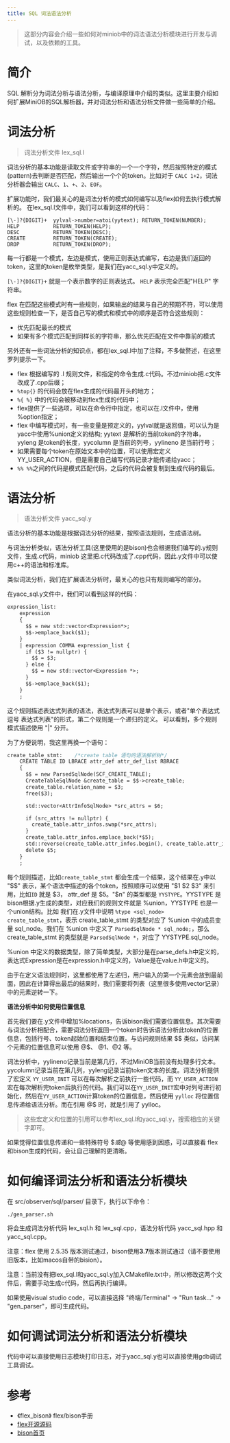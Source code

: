 ```yaml
---
title: SQL 词法语法分析
---
```


> 这部分内容会介绍一些如何对miniob中的词法语法分析模块进行开发与调试，以及依赖的工具。

# 简介
SQL 解析分为词法分析与语法分析，与编译原理中介绍的类似。这里主要介绍如何扩展MiniOB的SQL解析器，并对词法分析和语法分析文件做一些简单的介绍。

# 词法分析

> 词法分析文件 lex_sql.l

词法分析的基本功能是读取文件或字符串的一个一个字符，然后按照特定的模式(pattern)去判断是否匹配，然后输出一个个的token。比如对于 `CALC 1+2`，词法分析器会输出 `CALC`、`1`、`+`、`2`、`EOF`。

扩展功能时，我们最关心的是词法分析的模式如何编写以及flex如何去执行模式解析的。
在lex_sql.l文件中，我们可以看到这样的代码：
```
[\-]?{DIGIT}+  yylval->number=atoi(yytext); RETURN_TOKEN(NUMBER);
HELP           RETURN_TOKEN(HELP);
DESC           RETURN_TOKEN(DESC);
CREATE         RETURN_TOKEN(CREATE);
DROP           RETURN_TOKEN(DROP);
```

每一行都是一个模式，左边是模式，使用正则表达式编写，右边是我们返回的token，这里的token是枚举类型，是我们在yacc_sql.y中定义的。

`[\-]?{DIGIT}+` 就是一个表示数字的正则表达式。
`HELP` 表示完全匹配"HELP" 字符串。

flex 在匹配这些模式时有一些规则，如果输出的结果与自己的预期不符，可以使用这些规则检查一下，是否自己写的模式和模式中的顺序是否符合这些规则：
- 优先匹配最长的模式
- 如果有多个模式匹配到同样长的字符串，那么优先匹配在文件中靠前的模式

另外还有一些词法分析的知识点，都在lex_sql.l中加了注释，不多做赘述，在这里罗列提示一下。
- flex 根据编写的 .l 规则文件，和指定的命令生成.c代码。不过miniob把.c文件改成了.cpp后缀；
- `%top{}` 的代码会放在flex生成的代码最开头的地方；
- `%{ %}` 中的代码会被移动到flex生成的代码中；
- flex提供了一些选项，可以在命令行中指定，也可以在.l文件中，使用 %option指定；
- flex 中编写模式时，有一些变量是预定义的，yylval就是返回值，可以认为是yacc中使用%union定义的结构; yytext 是解析的当前token的字符串，yyleng 是token的长度，yycolumn 是当前的列号，yylineno 是当前行号；
- 如果需要每个token在原始文本中的位置，可以使用宏定义 YY_USER_ACTION，但是需要自己编写代码记录才能传递给yacc；
- `%% %%`之间的代码是模式匹配代码，之后的代码会被复制到生成代码的最后。

# 语法分析
> 语法分析文件 yacc_sql.y

语法分析的基本功能是根据词法分析的结果，按照语法规则，生成语法树。

与词法分析类似，语法分析工具(这里使用的是bison)也会根据我们编写的.y规则文件，生成.c代码，miniob 这里把.c代码改成了.cpp代码，因此.y文件中可以使用c++的语法和标准库。

类似词法分析，我们在扩展语法分析时，最关心的也只有规则编写的部分。

在yacc_sql.y文件中，我们可以看到这样的代码：

```yacc
expression_list:
    expression
    {
      $$ = new std::vector<Expression*>;
      $$->emplace_back($1);
    }
    | expression COMMA expression_list {
      if ($3 != nullptr) {
        $$ = $3;
      } else {
        $$ = new std::vector<Expression *>;
      }
      $$->emplace_back($1);
    }
    ;
```

这个规则描述表达式列表的语法，表达式列表可以是单个表示，或者"单个表达式 逗号 表达式列表"的形式，第二个规则是一个递归的定义。
可以看到，多个规则模式描述使用 "|" 分开。

为了方便说明，我这里再换一个语句：
```yacc
create_table_stmt:    /*create table 语句的语法解析树*/
    CREATE TABLE ID LBRACE attr_def attr_def_list RBRACE
    {
      $$ = new ParsedSqlNode(SCF_CREATE_TABLE);
      CreateTableSqlNode &create_table = $$->create_table;
      create_table.relation_name = $3;
      free($3);

      std::vector<AttrInfoSqlNode> *src_attrs = $6;

      if (src_attrs != nullptr) {
        create_table.attr_infos.swap(*src_attrs);
      }
      create_table.attr_infos.emplace_back(*$5);
      std::reverse(create_table.attr_infos.begin(), create_table.attr_infos.end());
      delete $5;
    }
    ;
```

每个规则描述，比如`create_table_stmt` 都会生成一个结果，这个结果在.y中以 "$$" 表示，某个语法中描述的各个token，按照顺序可以使用 "$1 $2 $3" 来引用，比如`ID` 就是 $3， attr_def 是 $5。"$n" 的类型都是 `YYSTYPE`。YYSTYPE 是bison根据.y生成的类型，对应我们的规则文件就是 %union，YYSTYPE 也是一个union结构。比如 我们在.y文件中说明 `%type <sql_node> create_table_stmt`，表示 create_table_stmt 的类型对应了 %union 中的成员变量 sql_node。我们在 %union 中定义了 `ParsedSqlNode * sql_node;`，那么 create_table_stmt 的类型就是 `ParsedSqlNode *`，对应了 YYSTYPE.sql_node。

%union 中定义的数据类型，除了简单类型，大部分是在parse_defs.h中定义的，表达式Expression是在expression.h中定义的，Value是在value.h中定义的。

由于在定义语法规则时，这里都使用了左递归，用户输入的第一个元素会放到最前面，因此在计算得出最后的结果时，我们需要将列表（这里很多使用vector记录）中的元素逆转一下。

**语法分析中如何使用位置信息**

首先我们要在.y文件中增加%locations，告诉bison我们需要位置信息。其次需要与词法分析相配合，需要词法分析返回一个token时告诉语法分析此token的位置信息，包括行号、token起始位置和结束位置。与访问规则结果 $$ 类似，访问某个元素的位置信息可以使用 @$、 @1、@2 等。

词法分析中，yylineno记录当前是第几行，不过MiniOB当前没有处理多行文本。yycolumn记录当前在第几列，yyleng记录当前token文本的长度。词法分析提供了宏定义 `YY_USER_INIT` 可以在每次解析之前执行一些代码，而 `YY_USER_ACTION` 宏在每次解析完token后执行的代码。我们可以在`YY_USER_INIT`宏中对列号进行初始化，然后在`YY_USER_ACTION`计算token的位置信息，然后使用 `yylloc` 将位置信息传递给语法分析。而在引用 @$ 时，就是引用了 yylloc。

> 这些宏定义和位置的引用可以参考lex_sql.l和yacc_sql.y，搜索相应的关键字即可。

如果觉得位置信息传递和一些特殊符号 $$或 @$ 等使用感到困惑，可以直接看 flex和bison生成的代码，会让自己理解的更清晰。

# 如何编译词法分析和语法分析模块

在 src/observer/sql/parser/ 目录下，执行以下命令：

```shell
./gen_parser.sh
```

将会生成词法分析代码 lex_sql.h 和 lex_sql.cpp，语法分析代码 yacc_sql.hpp 和 yacc_sql.cpp。

注意：flex 使用 2.5.35 版本测试通过，bison使用**3.7**版本测试通过（请不要使用旧版本，比如macos自带的bision）。

注意：当前没有把lex_sql.l和yacc_sql.y加入CMakefile.txt中，所以修改这两个文件后，需要手动生成c代码，然后再执行编译。

如果使用visual studio code，可以直接选择 "终端/Terminal" -> "Run task..." -> "gen_parser"，即可生成代码。

# 如何调试词法分析和语法分析模块

代码中可以直接使用日志模块打印日志，对于yacc_sql.y也可以直接使用gdb调试工具调试。

# 参考
- 《flex_bison》  flex/bison手册
- [flex开源源码](https://github.com/westes/flex)
- [bison首页](https://www.gnu.org/software/bison/)
